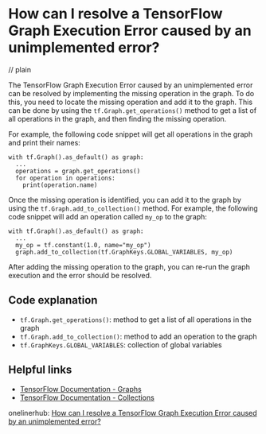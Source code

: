 # How can I resolve a TensorFlow Graph Execution Error caused by an unimplemented error?
// plain

The TensorFlow Graph Execution Error caused by an unimplemented error can be resolved by implementing the missing operation in the graph. To do this, you need to locate the missing operation and add it to the graph. This can be done by using the `tf.Graph.get_operations()` method to get a list of all operations in the graph, and then finding the missing operation.

For example, the following code snippet will get all operations in the graph and print their names:
```
with tf.Graph().as_default() as graph:
  ...
  operations = graph.get_operations()
  for operation in operations:
    print(operation.name)
```

Once the missing operation is identified, you can add it to the graph by using the `tf.Graph.add_to_collection()` method. For example, the following code snippet will add an operation called `my_op` to the graph:
```
with tf.Graph().as_default() as graph:
  ...
  my_op = tf.constant(1.0, name="my_op")
  graph.add_to_collection(tf.GraphKeys.GLOBAL_VARIABLES, my_op)
```

After adding the missing operation to the graph, you can re-run the graph execution and the error should be resolved.

## Code explanation

- `tf.Graph.get_operations()`: method to get a list of all operations in the graph
- `tf.Graph.add_to_collection()`: method to add an operation to the graph
- `tf.GraphKeys.GLOBAL_VARIABLES`: collection of global variables

## Helpful links
- [TensorFlow Documentation - Graphs](https://www.tensorflow.org/guide/graphs)
- [TensorFlow Documentation - Collections](https://www.tensorflow.org/api_docs/python/tf/Graph#add_to_collection)

onelinerhub: [How can I resolve a TensorFlow Graph Execution Error caused by an unimplemented error?](https://onelinerhub.com/python-tensorflow/how-can-i-resolve-a-tensorflow-graph-execution-error-caused-by-an-unimplemented-error)